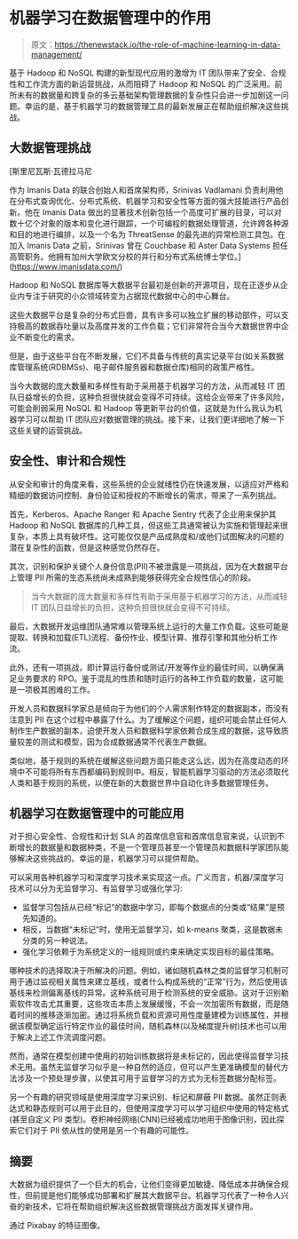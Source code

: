 # 机器学习在数据管理中的作用

> 原文：<https://thenewstack.io/the-role-of-machine-learning-in-data-management/>

基于 Hadoop 和 NoSQL 构建的新型现代应用的激增为 IT 团队带来了安全、合规性和工作流方面的新运营挑战，从而阻碍了 Hadoop 和 NoSQL 的广泛采用。前所未有的数据量和跨复杂的多云基础架构管理数据的复杂性只会进一步加剧这一问题。幸运的是，基于机器学习的数据管理工具的最新发展正在帮助组织解决这些挑战。

## 大数据管理挑战

 [斯里尼瓦斯·瓦德拉马尼

作为 Imanis Data 的联合创始人和首席架构师，Srinivas Vadlamani 负责利用他在分布式查询优化、分布式系统、机器学习和安全性等方面的强大技能进行产品创新。他在 Imanis Data 做出的显著技术创新包括一个高度可扩展的目录，可以对数十亿个对象的版本和变化进行跟踪，一个可编程的数据处理管道，允许跨各种源和目的地进行编排，以及一个名为 ThreatSense 的最先进的异常检测工具包。在加入 Imanis Data 之前，Srinivas 曾在 Couchbase 和 Aster Data Systems 担任高管职务。他拥有加州大学欧文分校的并行和分布式系统博士学位。](https://www.imanisdata.com/) 

Hadoop 和 NoSQL 数据库等大数据平台最初是创新的开源项目，现在正逐步从企业内专注于研究的小众领域转变为占据现代数据中心的中心舞台。

这些大数据平台是复杂的分布式巨兽，具有许多可以独立扩展的移动部件，可以支持极高的数据吞吐量以及高度并发的工作负载；它们非常符合当今大数据世界中企业不断变化的需求。

但是，由于这些平台在不断发展，它们不具备与传统的真实记录平台(如关系数据库管理系统(RDBMSs)、电子邮件服务器和数据仓库)相同的政策严格性。

当今大数据的庞大数量和多样性有助于采用基于机器学习的方法，从而减轻 IT 团队日益增长的负担，这种负担很快就会变得不可持续。这给企业带来了许多风险，可能会削弱采用 NoSQL 和 Hadoop 等更新平台的价值，这就是为什么我认为机器学习可以帮助 IT 团队应对数据管理的挑战。接下来，让我们更详细地了解一下这些关键的运营挑战。

## 安全性、审计和合规性

从安全和审计的角度来看，这些系统的企业就绪性仍在快速发展，以适应对严格和精细的数据访问控制、身份验证和授权的不断增长的需求，带来了一系列挑战。

首先，Kerberos、Apache Ranger 和 Apache Sentry 代表了企业用来保护其 Hadoop 和 NoSQL 数据库的几种工具，但这些工具通常被认为实施和管理起来很复杂，本质上具有破坏性。这可能仅仅是产品成熟度和/或他们试图解决的问题的潜在复杂性的函数，但是这种感觉仍然存在。

其次，识别和保护关键个人身份信息(PII)不被泄露是一项挑战，因为在大数据平台上管理 PII 所需的生态系统尚未成熟到能够获得完全合规性信心的阶段。

> 当今大数据的庞大数量和多样性有助于采用基于机器学习的方法，从而减轻 IT 团队日益增长的负担，这种负担很快就会变得不可持续。

最后，大数据开发运维团队通常难以管理系统上运行的大量工作负载。这些可能是提取、转换和加载(ETL)流程、备份作业、模型计算、推荐引擎和其他分析工作流。

此外，还有一项挑战，即计算运行备份或测试/开发等作业的最佳时间，以确保满足业务要求的 RPO。鉴于混乱的性质和随时运行的各种工作负载的数量，这可能是一项极其困难的工作。

开发人员和数据科学家总是倾向于为他们的个人需求制作特定的数据副本，而没有注意到 PII 在这个过程中暴露了什么。为了缓解这个问题，组织可能会禁止任何人制作生产数据的副本，迫使开发人员和数据科学家依赖合成生成的数据，这导致质量较差的测试和模型，因为合成数据通常不代表生产数据。

类似地，基于规则的系统在缓解这些问题方面只能走这么远，因为在高度动态的环境中不可能将所有东西都编码到规则中。相反，智能机器学习驱动的方法必须取代人类和基于规则的系统，以便在新的大数据世界中自动化许多数据管理任务。

## 机器学习在数据管理中的可能应用

对于担心安全性、合规性和计划 SLA 的首席信息官和首席信息官来说，认识到不断增长的数据量和数据种类，不是一个管理员甚至一个管理员和数据科学家团队能够解决这些挑战的。幸运的是，机器学习可以提供帮助。

可以采用各种机器学习和深度学习技术来实现这一点。广义而言，机器/深度学习技术可以分为无监督学习、有监督学习或强化学习:

*   监督学习包括从已经“标记”的数据中学习，即每个数据点的分类或“结果”是预先知道的。
*   相反，当数据“未标记”时，使用无监督学习，如 k-means 聚类，这是数据未分类的另一种说法。
*   强化学习依赖于为系统定义的一组规则或约束来确定实现目标的最佳策略。

哪种技术的选择取决于所解决的问题。例如，诸如随机森林之类的监督学习机制可用于通过监视相关属性来建立基线，或者什么构成系统的“正常”行为，然后使用该基线来检测偏离基线的异常。这种系统可用于检测系统的安全威胁。这对于识别勒索软件攻击尤其重要，这些攻击本质上发展缓慢，不会一次加密所有数据，而是随着时间的推移逐渐加密。通过将系统负载和资源可用性度量建模为训练属性，并根据该模型确定运行特定作业的最佳时间，随机森林(以及梯度提升树)技术也可以用于解决上述工作流调度问题。

然而，通常在模型创建中使用的初始训练数据将是未标记的，因此使得监督学习技术无用。虽然无监督学习似乎是一种自然的适应，但可以产生更准确模型的替代方法涉及一个预处理步骤，以使其可用于监督学习的方式为无标签数据分配标签。

另一个有趣的研究领域是使用深度学习来识别、标记和屏蔽 PII 数据。虽然正则表达式和静态规则可以用于此目的，但使用深度学习可以学习组织中使用的特定格式(甚至自定义 PII 类型)。卷积神经网络(CNN)已经被成功地用于图像识别，因此探索它们对于 PII 依从性的使用是另一个有趣的可能性。

## 摘要

大数据为组织提供了一个巨大的机会，让他们变得更加敏捷、降低成本并确保合规性，但前提是他们能够成功部署和扩展其大数据平台。机器学习代表了一种令人兴奋的新技术，它将在帮助组织解决这些数据管理挑战方面发挥关键作用。

通过 Pixabay 的特征图像。

<svg xmlns:xlink="http://www.w3.org/1999/xlink" viewBox="0 0 68 31" version="1.1"><title>Group</title> <desc>Created with Sketch.</desc></svg>